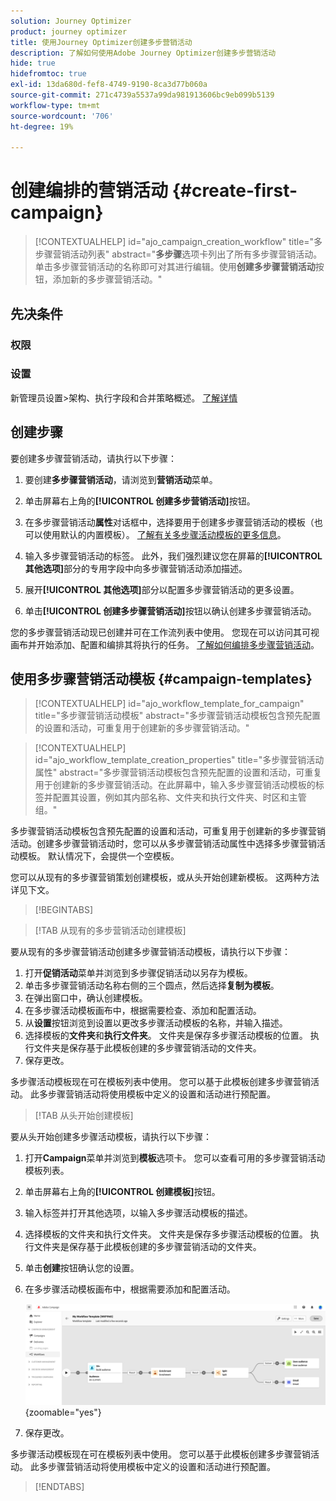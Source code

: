 ```yaml
---
solution: Journey Optimizer
product: journey optimizer
title: 使用Journey Optimizer创建多步营销活动
description: 了解如何使用Adobe Journey Optimizer创建多步营销活动
hide: true
hidefromtoc: true
exl-id: 13da680d-fef8-4749-9190-8ca3d77b060a
source-git-commit: 271c4739a5537a99da981913606bc9eb099b5139
workflow-type: tm+mt
source-wordcount: '706'
ht-degree: 19%

---
```


# 创建编排的营销活动 {#create-first-campaign}

>[!CONTEXTUALHELP]
>id="ajo_campaign_creation_workflow"
>title="多步骤营销活动列表"
>abstract="**多步骤**&#x200B;选项卡列出了所有多步骤营销活动。单击多步骤营销活动的名称即可对其进行编辑。使用&#x200B;**创建多步骤营销活动**&#x200B;按钮，添加新的多步骤营销活动。"

## 先决条件

### 权限

### 设置

新管理员设置>架构、执行字段和合并策略概述。 [了解详情](ms-schemas.md)


## 创建步骤

要创建多步骤营销活动，请执行以下步骤：

1. 要创建&#x200B;**多步骤营销活动**，请浏览到&#x200B;**营销活动**&#x200B;菜单。

1. 单击屏幕右上角的&#x200B;**[!UICONTROL 创建多步营销活动]**&#x200B;按钮。

1. 在多步骤营销活动&#x200B;**属性**&#x200B;对话框中，选择要用于创建多步骤营销活动的模板（也可以使用默认的内置模板）。 [了解有关多步骤活动模板的更多信息](#campaign-templates)。

1. 输入多步骤营销活动的标签。 此外，我们强烈建议您在屏幕的&#x200B;**[!UICONTROL 其他选项]**&#x200B;部分的专用字段中向多步骤营销活动添加描述。

1. 展开&#x200B;**[!UICONTROL 其他选项]**&#x200B;部分以配置多步骤营销活动的更多设置。

1. 单击&#x200B;**[!UICONTROL 创建多步骤营销活动]**&#x200B;按钮以确认创建多步骤营销活动。

您的多步骤营销活动现已创建并可在工作流列表中使用。 您现在可以访问其可视画布并开始添加、配置和编排其将执行的任务。 [了解如何编排多步骤营销活动](orchestrate-activities.md)。

## 使用多步骤营销活动模板 {#campaign-templates}

>[!CONTEXTUALHELP]
>id="ajo_workflow_template_for_campaign"
>title="多步骤营销活动模板"
>abstract="多步骤营销活动模板包含预先配置的设置和活动，可重复用于创建新的多步骤营销活动。"

>[!CONTEXTUALHELP]
>id="ajo_workflow_template_creation_properties"
>title="多步骤营销活动属性"
>abstract="多步骤营销活动模板包含预先配置的设置和活动，可重复用于创建新的多步骤营销活动。在此屏幕中，输入多步骤营销活动模板的标签并配置其设置，例如其内部名称、文件夹和执行文件夹、时区和主管组。"

多步骤营销活动模板包含预先配置的设置和活动，可重复用于创建新的多步骤营销活动。创建多步骤营销活动时，您可以从多步骤营销活动属性中选择多步骤营销活动模板。 默认情况下，会提供一个空模板。

您可以从现有的多步骤营销策划创建模板，或从头开始创建新模板。 这两种方法详见下文。

>[!BEGINTABS]

>[!TAB 从现有的多步营销活动创建模板]

要从现有的多步骤营销活动创建多步骤营销活动模板，请执行以下步骤：

1. 打开&#x200B;**促销活动**&#x200B;菜单并浏览到多步骤促销活动以另存为模板。
1. 单击多步骤营销活动名称右侧的三个圆点，然后选择&#x200B;**复制为模板**。
1. 在弹出窗口中，确认创建模板。
1. 在多步骤活动模板画布中，根据需要检查、添加和配置活动。
1. 从&#x200B;**设置**&#x200B;按钮浏览到设置以更改多步骤活动模板的名称，并输入描述。
1. 选择模板的&#x200B;**文件夹**&#x200B;和&#x200B;**执行文件夹**。 文件夹是保存多步骤活动模板的位置。 执行文件夹是保存基于此模板创建的多步骤营销活动的文件夹。
1. 保存更改。

多步骤活动模板现在可在模板列表中使用。 您可以基于此模板创建多步骤营销活动。 此多步骤营销活动将使用模板中定义的设置和活动进行预配置。


>[!TAB 从头开始创建模板]


要从头开始创建多步骤活动模板，请执行以下步骤：

1. 打开&#x200B;**Campaign**&#x200B;菜单并浏览到&#x200B;**模板**&#x200B;选项卡。 您可以查看可用的多步骤营销活动模板列表。
1. 单击屏幕右上角的&#x200B;**[!UICONTROL 创建模板]**&#x200B;按钮。
1. 输入标签并打开其他选项，以输入多步骤活动模板的描述。
1. 选择模板的文件夹和执行文件夹。 文件夹是保存多步骤活动模板的位置。 执行文件夹是保存基于此模板创建的多步骤营销活动的文件夹。
1. 单击&#x200B;**创建**&#x200B;按钮确认您的设置。
1. 在多步骤活动模板画布中，根据需要添加和配置活动。

   ![](assets/wf-template-activities.png){zoomable="yes"}

1. 保存更改。

多步骤活动模板现在可在模板列表中使用。 您可以基于此模板创建多步骤营销活动。 此多步骤营销活动将使用模板中定义的设置和活动进行预配置。

>[!ENDTABS]
